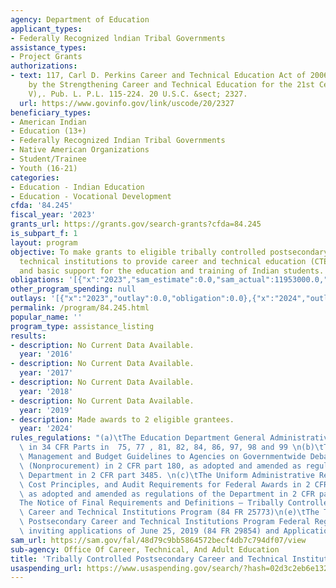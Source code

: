 ```yaml
---
agency: Department of Education
applicant_types:
- Federally Recognized lndian Tribal Governments
assistance_types:
- Project Grants
authorizations:
- text: 117, Carl D. Perkins Career and Technical Education Act of 2006, as amended
    by the Strengthening Career and Technical Education for the 21st Century Act (Perkins
    V),. Pub. L. P.L. 115-224. 20 U.S.C. &sect; 2327.
  url: https://www.govinfo.gov/link/uscode/20/2327
beneficiary_types:
- American Indian
- Education (13+)
- Federally Recognized Indian Tribal Governments
- Native American Organizations
- Student/Trainee
- Youth (16-21)
categories:
- Education - Indian Education
- Education - Vocational Development
cfda: '84.245'
fiscal_year: '2023'
grants_url: https://grants.gov/search-grants?cfda=84.245
is_subpart_f: 1
layout: program
objective: To make grants to eligible tribally controlled postsecondary career and
  technical institutions to provide career and technical education (CTE) services
  and basic support for the education and training of Indian students.
obligations: '[{"x":"2023","sam_estimate":0.0,"sam_actual":11953000.0,"usa_spending_actual":11953000.0},{"x":"2024","sam_estimate":0.0,"sam_actual":11953000.0,"usa_spending_actual":11953000.0},{"x":"2025","sam_estimate":0.0,"sam_actual":11953000.0,"usa_spending_actual":0.0}]'
other_program_spending: null
outlays: '[{"x":"2023","outlay":0.0,"obligation":0.0},{"x":"2024","outlay":0.0,"obligation":0.0},{"x":"2025","outlay":0.0,"obligation":0.0}]'
permalink: /program/84.245.html
popular_name: ''
program_type: assistance_listing
results:
- description: No Current Data Available.
  year: '2016'
- description: No Current Data Available.
  year: '2017'
- description: No Current Data Available.
  year: '2018'
- description: No Current Data Available.
  year: '2019'
- description: Made awards to 2 eligible grantees.
  year: '2024'
rules_regulations: "(a)\tThe Education Department General Administrative Regulations\
  \ in 34 CFR Parts in  75, 77 , 81, 82, 84, 86, 97, 98 and 99 \n(b)\tThe Office of\
  \ Management and Budget Guidelines to Agencies on Governmentwide Debarment and Suspension\
  \ (Nonprocurement) in 2 CFR part 180, as adopted and amended as regulations of the\
  \ Department in 2 CFR part 3485. \n(c)\tThe Uniform Administrative Requirements,\
  \ Cost Principles, and Audit Requirements for Federal Awards in 2 CFR part 200,\
  \ as adopted and amended as regulations of the Department in 2 CFR part 3474\n(d)\t\
  The Notice of Final Requirements and Definitions – Tribally Controlled Postsecondary\
  \ Career and Technical Institutions Program (84 FR 25773)\n(e)\tThe Tribally Controlled\
  \ Postsecondary Career and Technical Institutions Program Federal Register notice\
  \ inviting applications of June 25, 2019 (84 FR 29854) and Application Package."
sam_url: https://sam.gov/fal/48d79c9bb5864572becf4db7c794df07/view
sub-agency: Office Of Career, Technical, And Adult Education
title: 'Tribally Controlled Postsecondary Career and Technical Institutions '
usaspending_url: https://www.usaspending.gov/search/?hash=02d3c2eb6e132e5b2f67937ab775a1f3
---
```

